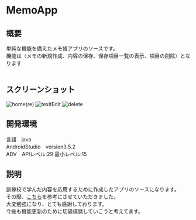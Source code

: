 MemoApp
====
## 概要
単純な機能を備えたメモ帳アプリのソースです。<br>
機能は〈メモの新規作成、内容の保存、保存項目一覧の表示、項目の削除〉となります<br>
<br>
## スクリーンショット
![home(re)](https://user-images.githubusercontent.com/60495469/76929755-50987b00-6928-11ea-98e5-455142dff3e8.png)
![texitEdit](https://user-images.githubusercontent.com/60495469/75501563-b376b080-5a13-11ea-98a5-4e5eaea98782.png)
![delete](https://user-images.githubusercontent.com/60495469/75501771-4adc0380-5a14-11ea-81fa-767dbb1fa067.png)
<br>
## 開発環境
言語　java<br>
AndroidStudio　version3.5.2<br>
ADV　APIレベル:29 最小レベル:15
<br>
## 説明
訓練校で学んだ内容を応用するために作成したアプリのソースになります。<br>
その際、[こちら](https://high-programmer.com/2017/09/01/android-studio-memo-app-1/)を参考にさせていただきました。<br>
大変勉強になり、とても感謝しております。<br>
今後も機能更新のために切磋琢磨していこうと考えてます。
